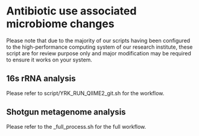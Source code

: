 # Antibiotic use associated microbiome changes
Please note that due to the majority of our scripts having been configured to the high-performance computing system of our research institute, these script are for review purpose only and major modification may be required to ensure it works on your system.

<h2>16s rRNA analysis</h1>

Please refer to script/YRK_RUN_QIIME2_git.sh for the workflow.

<h2>Shotgun metagenome analysis</h1>

Please refer to the _full_process.sh for the full workflow.
